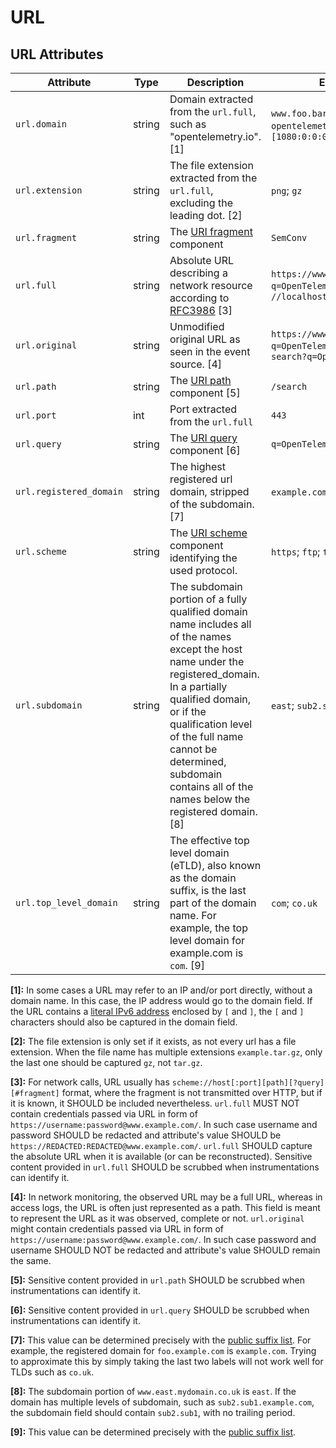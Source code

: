 <!--- Hugo front matter used to generate the website version of this page:
linkTitle: URL
--->

# URL

## URL Attributes

<!-- semconv registry.url(omit_requirement_level) -->
| Attribute  | Type | Description  | Examples  | Stability |
|---|---|---|---|---|
| `url.domain` | string | Domain extracted from the `url.full`, such as "opentelemetry.io". [1] | `www.foo.bar`; `opentelemetry.io`; `3.12.167.2`; `[1080:0:0:0:8:800:200C:417A]` | ![Experimental](https://img.shields.io/badge/-experimental-blue) |
| `url.extension` | string | The file extension extracted from the `url.full`, excluding the leading dot. [2] | `png`; `gz` | ![Experimental](https://img.shields.io/badge/-experimental-blue) |
| `url.fragment` | string | The [URI fragment](https://www.rfc-editor.org/rfc/rfc3986#section-3.5) component | `SemConv` | ![Stable](https://img.shields.io/badge/-stable-lightgreen) |
| `url.full` | string | Absolute URL describing a network resource according to [RFC3986](https://www.rfc-editor.org/rfc/rfc3986) [3] | `https://www.foo.bar/search?q=OpenTelemetry#SemConv`; `//localhost` | ![Stable](https://img.shields.io/badge/-stable-lightgreen) |
| `url.original` | string | Unmodified original URL as seen in the event source. [4] | `https://www.foo.bar/search?q=OpenTelemetry#SemConv`; `search?q=OpenTelemetry` | ![Experimental](https://img.shields.io/badge/-experimental-blue) |
| `url.path` | string | The [URI path](https://www.rfc-editor.org/rfc/rfc3986#section-3.3) component [5] | `/search` | ![Stable](https://img.shields.io/badge/-stable-lightgreen) |
| `url.port` | int | Port extracted from the `url.full` | `443` | ![Experimental](https://img.shields.io/badge/-experimental-blue) |
| `url.query` | string | The [URI query](https://www.rfc-editor.org/rfc/rfc3986#section-3.4) component [6] | `q=OpenTelemetry` | ![Stable](https://img.shields.io/badge/-stable-lightgreen) |
| `url.registered_domain` | string | The highest registered url domain, stripped of the subdomain. [7] | `example.com`; `foo.co.uk` | ![Experimental](https://img.shields.io/badge/-experimental-blue) |
| `url.scheme` | string | The [URI scheme](https://www.rfc-editor.org/rfc/rfc3986#section-3.1) component identifying the used protocol. | `https`; `ftp`; `telnet` | ![Stable](https://img.shields.io/badge/-stable-lightgreen) |
| `url.subdomain` | string | The subdomain portion of a fully qualified domain name includes all of the names except the host name under the registered_domain. In a partially qualified domain, or if the qualification level of the full name cannot be determined, subdomain contains all of the names below the registered domain. [8] | `east`; `sub2.sub1` | ![Experimental](https://img.shields.io/badge/-experimental-blue) |
| `url.top_level_domain` | string | The effective top level domain (eTLD), also known as the domain suffix, is the last part of the domain name. For example, the top level domain for example.com is `com`. [9] | `com`; `co.uk` | ![Experimental](https://img.shields.io/badge/-experimental-blue) |

**[1]:** In some cases a URL may refer to an IP and/or port directly, without a domain name. In this case, the IP address would go to the domain field. If the URL contains a [literal IPv6 address](https://www.rfc-editor.org/rfc/rfc2732#section-2) enclosed by `[` and `]`, the `[` and `]` characters should also be captured in the domain field.

**[2]:** The file extension is only set if it exists, as not every url has a file extension. When the file name has multiple extensions `example.tar.gz`, only the last one should be captured `gz`, not `tar.gz`.

**[3]:** For network calls, URL usually has `scheme://host[:port][path][?query][#fragment]` format, where the fragment is not transmitted over HTTP, but if it is known, it SHOULD be included nevertheless.
`url.full` MUST NOT contain credentials passed via URL in form of `https://username:password@www.example.com/`. In such case username and password SHOULD be redacted and attribute's value SHOULD be `https://REDACTED:REDACTED@www.example.com/`.
`url.full` SHOULD capture the absolute URL when it is available (or can be reconstructed). Sensitive content provided in `url.full` SHOULD be scrubbed when instrumentations can identify it.

**[4]:** In network monitoring, the observed URL may be a full URL, whereas in access logs, the URL is often just represented as a path. This field is meant to represent the URL as it was observed, complete or not.
`url.original` might contain credentials passed via URL in form of `https://username:password@www.example.com/`. In such case password and username SHOULD NOT be redacted and attribute's value SHOULD remain the same.

**[5]:** Sensitive content provided in `url.path` SHOULD be scrubbed when instrumentations can identify it.

**[6]:** Sensitive content provided in `url.query` SHOULD be scrubbed when instrumentations can identify it.

**[7]:** This value can be determined precisely with the [public suffix list](http://publicsuffix.org). For example, the registered domain for `foo.example.com` is `example.com`. Trying to approximate this by simply taking the last two labels will not work well for TLDs such as `co.uk`.

**[8]:** The subdomain portion of `www.east.mydomain.co.uk` is `east`. If the domain has multiple levels of subdomain, such as `sub2.sub1.example.com`, the subdomain field should contain `sub2.sub1`, with no trailing period.

**[9]:** This value can be determined precisely with the [public suffix list](http://publicsuffix.org).
<!-- endsemconv -->
